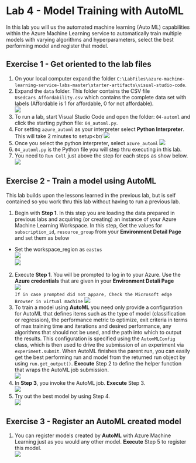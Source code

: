 # Lab 4 - Model Training with AutoML

In this lab you will us the automated machine learning (Auto ML) capabilities within the Azure Machine Learning service to automatically train multiple models with varying algorithms and hyperparameters, select the best performing model and register that model.

## Exercise 1 - Get oriented to the lab files
1. On your local computer expand the folder `C:\LabFiles\azure-machine-learning-service-labs-master\starter-artifacts\visual-studio-code`.<br/>
2. Expand the `data` folder. This folder contains the CSV file `UsedCars_Affordability.csv` which contains the complete data set with labels (Affordable is 1 for affordable, 0 for not affordable).<br/>
   <img src="images/data1.jpg"/><br/>
3. To run a lab, start Visual Studio Code and open the folder: `04-automl` and click the starting python file: `04_automl.py`.<br/>
4. For setting `azure_automl` as your interpreter select **Python Interpreter**. This will take 2 minutes to setup<br/
    <img src="images/select.jpg"/><br/>
5. Once you select the python interpreter, select `azure_automl`
    <img src="images/python.jpg"/><br/>
6. `04_automl.py` is the Python file you will step thru executing in this lab.<br/>
7.  You need to `Run Cell` just above the step for each steps as show below.<br/>
   <img src="images/lab04.jpg"/><br/>

## Exercise 2 - Train a model using AutoML
This lab builds upon the lessons learned in the previous lab, but is self contained so you work thru this lab without having to run a previous lab.  
1. Begin with **Step 1**. In this step you are loading the data prepared in previous labs and acquiring (or creating) an instance of your Azure Machine Learning Workspace. In this step, Get the values for `subscription_id`, `resource_group` from your **Environment Detail Page** and set them as below<br/>
 * Set the workspace_region as `eastus`<br/>
   <img src="images/cred2.jpg"/><br/>
   <img src="images/eastus.jpg"/><br/>
2. Execute **Step 1**. You will be prompted to log in to your Azure. Use the **Azure credentials** that are given in your **Environment Detali Page**<br/>
   <img src="images/cred.jpg"/><br/>
``
If in case prompted did not appare, Check the Microsoft edge Browser in virtual machine
``
   <img src="images/lab21.jpg"/><br/>
3. To train a model using **AutoML** you need only provide a configuration for AutoML that defines items such as the type of model (classification or regression), the performance metric to optimize, exit criteria in terms of max training time and iterations and desired performance, any algorithms that should not be used, and the path into which to output the results. This configuration is specified using the `AutomMLConfig` class, which is then used to drive the submission of an experiment via `experiment.submit`.  When AutoML finishes the parent run, you can easily get the best performing run and model from the returned run object by using `run.get_output()`. **Execute** Step 2 to define the helper function that wraps the AutoML job submission.<br/>
   <img src="images/lab22.jpg"/><br/>
4. In **Step 3**, you invoke the AutoML job. **Execute** Step 3.<br/>
   <img src="images/lab23.jpg"/><br/>
5. Try out the best model by using Step 4.<br/>
   <img src="images/lab24.jpg"/><br/>

## Exercise 3 - Register an AutoML created model
1. You can register models created by **AutoML** with Azure Machine Learning just as you would any other model. **Execute** Step 5 to register this model.<br/>
   <img src="images/lab25.jpg"/><br/>
